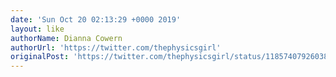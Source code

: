 ```yaml
---
date: 'Sun Oct 20 02:13:29 +0000 2019'
layout: like
authorName: Dianna Cowern
authorUrl: 'https://twitter.com/thephysicsgirl'
originalPost: 'https://twitter.com/thephysicsgirl/status/1185740792603840514'
---
```

